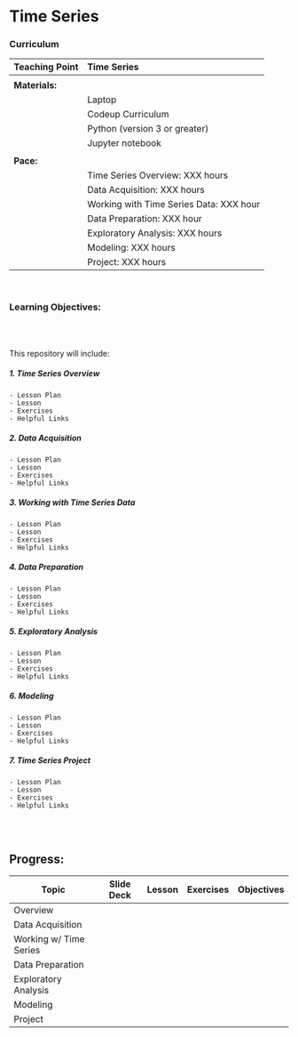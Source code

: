 # Time Series

### Curriculum

| Teaching Point     |  Time Series                                       |
|:-------------------|:---------------------------------------------------|
|                    |                                                    |
| <b>Materials:</b>  |                                                    |
|                    |  Laptop                                            |
|                    |  Codeup Curriculum                                 |           
|                    |  Python (version 3 or greater)                     |
|                    |  Jupyter notebook                                  |
|                    |                                                    |
| <b>Pace:</b>       |                                                    |
|                    |  Time Series Overview: XXX hours                   |          
|                    |  Data Acquisition: XXX hours                       |
|                    |  Working with Time Series Data: XXX hour           |
|                    |  Data Preparation: XXX hour                        |
|                    |  Exploratory Analysis: XXX hours                   |
|                    |  Modeling: XXX hours                               |
|                    |  Project: XXX hours                                |

<br>

### Learning Objectives:
<br>
<br>

This repository will include:

##### 1. Time Series Overview
    - Lesson Plan
    - Lesson
    - Exercises
    - Helpful Links 

##### 2. Data Acquisition
    - Lesson Plan
    - Lesson
    - Exercises
    - Helpful Links 

##### 3. Working with Time Series Data    
    - Lesson Plan
    - Lesson
    - Exercises
    - Helpful Links 

##### 4. Data Preparation
    - Lesson Plan
    - Lesson
    - Exercises
    - Helpful Links   

##### 5. Exploratory Analysis
    - Lesson Plan
    - Lesson
    - Exercises
    - Helpful Links 
   
##### 6. Modeling
    - Lesson Plan
    - Lesson
    - Exercises
    - Helpful Links 
     
##### 7. Time Series Project
    - Lesson Plan
    - Lesson
    - Exercises
    - Helpful Links 
    
<br>
<br>

## Progress:

| Topic                   | Slide Deck  |  Lesson  |  Exercises  | Objectives |
|-------------------------|-------------|----------|-------------|------------|
| Overview                |             |          |             |            |
| Data Acquisition        |             |          |             |            |
| Working w/ Time Series  |             |          |             |            |
| Data Preparation        |             |          |             |            |
| Exploratory Analysis    |             |          |             |            |
| Modeling                |             |          |             |            |
| Project                 |             |          |             |            |


